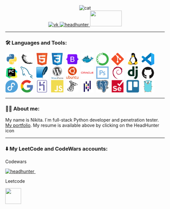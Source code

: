 <div id="header" align="center">
    <img src="https://media.giphy.com/media/x0B9FHAksMPlSHRlYE/giphy.gif" alt="cat" width="100">
    <div id="bages">
        <a href="https://vk.com/nechaaaaaika">
            <img src="https://vk.company/career/static/corp_redesign/img/cover%20VK.png" width="100" height="50" alt="vk">
        </a>
        <a href="https://hh.ru/resume/b3534b22ff08a30b430039ed1f614f6b646568" target="_blank">
            <img src="https://papik.pro/uploads/posts/2022-01/thumbs/1643610837_29-papik-pro-p-hh-logotip-33.png" width="100" height="50" alt="headhunter">
        </a>
        <a href="https://t.me/Nikita_Karasyov">
            <img src="https://png.monster/wp-content/uploads/2022/03/png.monster-257.png" width="100" height="50" alt="">
        </a>
    </div>
</div>

---

### :hammer_and_wrench: Languages and Tools:
<div>
    <img src="https://github.com/devicons/devicon/blob/master/icons/python/python-original.svg" title="python" alt="python" width="40" height="40">&nbsp;
    <img src="https://github.com/devicons/devicon/blob/master/icons/flask/flask-original.svg" title="flask" alt="flask" width="40" height="40">&nbsp;
    <img src="https://github.com/devicons/devicon/blob/master/icons/html5/html5-original.svg" title="html5" alt="html5" width="40" height="40">&nbsp;
    <img src="https://github.com/devicons/devicon/blob/master/icons/css3/css3-original.svg" title="css3" alt="css3" width="40" height="40">&nbsp;
    <img src="https://github.com/devicons/devicon/blob/master/icons/bootstrap/bootstrap-original.svg" title="bootstrap" alt="bootstrap" width="40" height="40">&nbsp;
    <img src="https://github.com/devicons/devicon/blob/master/icons/docker/docker-original.svg" title="docker" alt="docker" width="40" height="40">&nbsp;
    <img src="https://github.com/devicons/devicon/blob/master/icons/anaconda/anaconda-original.svg" title="conda" alt="conda" width="40" height="40">&nbsp;
    <img src="https://github.com/devicons/devicon/blob/master/icons/git/git-original.svg" title="git" alt="git" width="40" height="40">&nbsp;
    <img src="https://github.com/devicons/devicon/blob/master/icons/linux/linux-original.svg" title="linux" alt="linux" width="40" height="40">&nbsp;
    <img src="https://github.com/devicons/devicon/blob/master/icons/vscode/vscode-original.svg" title="vscode" alt="vscode" width="40" height="40">&nbsp;
    <img src="https://github.com/devicons/devicon/blob/master/icons/pycharm/pycharm-original.svg" title="pycharm" alt="pycharm" width="40" height="40">&nbsp;
    <img src="https://github.com/devicons/devicon/blob/master/icons/mysql/mysql-original.svg" title="mysql" alt="mysql" width="40" height="40">&nbsp;
    <img src="https://github.com/devicons/devicon/blob/master/icons/sqlite/sqlite-original.svg" title="sqlite" alt="sqlite" width="40" height="40">&nbsp;
    <img src="https://github.com/devicons/devicon/blob/master/icons/wordpress/wordpress-original.svg" title="wordpress" alt="wordpress" width="40" height="40">&nbsp;
    <img src="https://github.com/devicons/devicon/blob/master/icons/ubuntu/ubuntu-plain-wordmark.svg" title="bubuntu" alt="bubuntu" width="40" height="40">&nbsp;
    <img src="https://github.com/devicons/devicon/blob/master/icons/oracle/oracle-original.svg" title="oracle" alt="oracle" width="40" height="40">&nbsp;
    <img src="https://github.com/devicons/devicon/blob/master/icons/photoshop/photoshop-line.svg" title="photoshop" alt="photoshop" width="40" height="40">&nbsp;
    <img src="https://github.com/devicons/devicon/blob/master/icons/debian/debian-original.svg" title="debian" alt="debian" width="40" height="40">&nbsp;
    <img src="https://github.com/devicons/devicon/blob/master/icons/django/django-plain.svg" title="django" alt="django" width="40" height="40">&nbsp;
    <img src="https://github.com/devicons/devicon/blob/master/icons/github/github-original.svg" title="github" alt="github" width="40" height="40">&nbsp;
    <img src="https://github.com/devicons/devicon/blob/master/icons/fedora/fedora-plain.svg" title="fedora" alt="fedora" width="40" height="40">&nbsp;
    <img src="https://github.com/devicons/devicon/blob/master/icons/google/google-original.svg" title="google" alt="google" width="40" height="40">&nbsp;
    <img src="https://github.com/devicons/devicon/blob/master/icons/heroku/heroku-original.svg" title="heroku" alt="heroku" width="40" height="40">&nbsp;
    <img src="https://github.com/devicons/devicon/blob/master/icons/javascript/javascript-plain.svg" title="javasrcript" alt="javascript" width="40" height="40">&nbsp;
    <img src="https://github.com/devicons/devicon/blob/master/icons/microsoftsqlserver/microsoftsqlserver-plain.svg" title="sqlserver" alt="sqlserver" width="40" height="40">&nbsp;
    <img src="https://github.com/devicons/devicon/blob/master/icons/pandas/pandas-original.svg" title="pandas" alt="pandas" width="40" height="40">&nbsp;
    <img src="https://github.com/devicons/devicon/blob/master/icons/postgresql/postgresql-original.svg" title="postgres" alt="postgres" width="40" height="40">&nbsp;
    <img src="https://github.com/devicons/devicon/blob/master/icons/selenium/selenium-original.svg" title="webdriver" alt="webdriver" width="40" height="40">&nbsp;
    <img src="https://github.com/devicons/devicon/blob/master/icons/trello/trello-plain.svg" title="trello" alt="trello" width="40" height="40">&nbsp;
    <img src="https://github.com/devicons/devicon/blob/master/icons/go/go-original.svg" title="golang" alt="golang" width="40" height="40">&nbsp;
</div>

---

### :man_technologist: About me:

My name is Nikita. I`m full-stack Python developer and penetration tester. <a href="http://kianurivzzz.pythonanywhere.com/">My portfolio</a>. My resume is available above by clicking on the HeadHunter icon

---

### :arrow_down: My LeetCode and CodeWars accounts:

<p>Codewars</p>
<a href="https://www.codewars.com/users/kianurivzzz">
    <img src="https://docs.codewars.com/logo.svg" width="50" height="50" alt="headhunter">
</a>
     <img src="https://www.codewars.com/users/kianurivzzz/badges/large" alt="">
<p>Leetcode</p>
<a href="https://leetcode.com/kianurivzzz/">
    <img src="https://leetcode.com/static/images/LeetCode_logo_rvs.png" width="50" height="50" alt="">
</a>
   
